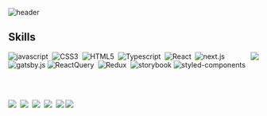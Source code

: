 ![header](https://capsule-render.vercel.app/api?type=waving&color=1E90FF&text=Hello👋&fontSize=30&)

## Skills

 <a href="https://github.com/dkmqflx/github-readme-stats">
  <img align="right" src="https://github-readme-stats.vercel.app/api/top-langs/?username=dkmqflx&layout=compact&langs_count=4"/>
</a>

  <img src="https://img.shields.io/badge/Javascript-F7DF1E?style=flat-square&logo=Javascript&logoColor=black" alt="javascript"/>&nbsp;
<img src="https://img.shields.io/badge/CSS3-1572B6?style=flat-square&logo=CSS3&logoColor=white" alt="CSS3"/>&nbsp;
<img src="https://img.shields.io/badge/HTML5-E34F26?style=flat-square&logo=HTML5&logoColor=white" alt="HTML5"/>&nbsp;
<img src="https://img.shields.io/badge/Typescript-3178C6?style=flat-square&logo=Typescript&logoColor=white" alt="Typescript"/>&nbsp;
<img src="https://img.shields.io/badge/React-61DAFB?style=flat-square&logo=React&logoColor=black" alt="React"/>&nbsp;
<img src="https://img.shields.io/badge/Next-000000?style=flat-square&logo=next.js&logoColor=white" alt="next.js"/>
<img src="https://img.shields.io/badge/Gatsby-663399?style=flat-square&logo=gatsby&logoColor=white" alt="gatsby.js"/>
<img src="https://img.shields.io/badge/React Query-FF4154?style=flat-square&logo=React-Query&logoColor=white" alt="ReactQuery"/>&nbsp;
<img src="https://img.shields.io/badge/Redux-764ABC?style=flat-square&logo=Redux&logoColor=white" alt="Redux"/>&nbsp;
<img src="https://img.shields.io/badge/Storybook-FF4785?style=flat-square&logo=Redux&logoColor=white" alt="storybook"/>
<img src="https://img.shields.io/badge/styled-components-DB7093?style=flat-square&logo=styled-components&logoColor=white" alt="styled-components"/>



<br/><br/>
<!-- &nbsp;&nbsp;&nbsp; -->
<img src="https://img.shields.io/badge/VS Code-007ACC?style=flat-square&logo=Visual Studio Code&logoColor=white"/>&nbsp;
<img src="https://img.shields.io/badge/Git-F05032?style=flat-square&logo=Git&logoColor=white"/>&nbsp;
<img src="https://img.shields.io/badge/GitHub-181717?style=flat-square&logo=GitHub&logoColor=white"/>&nbsp;
<img src="https://img.shields.io/badge/Bitbucket-0052CC?style=flat-square&logo=Bitbucket&logoColor=white"/>&nbsp;
<img src="https://img.shields.io/badge/Slack-4A154B?style=flat-square&logo=Slack&logoColor=white"/> 
<img src="https://img.shields.io/badge/Notion-000000?style=flat-square&logo=Notion&logoColor=white"/> 





